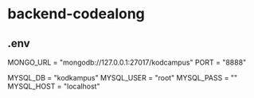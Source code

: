 # backend-codealong

## .env

MONGO_URL = "mongodb://127.0.0.1:27017/kodcampus"
PORT = "8888"

MYSQL_DB = "kodkampus"
MYSQL_USER = "root"
MYSQL_PASS = ""
MYSQL_HOST = "localhost"